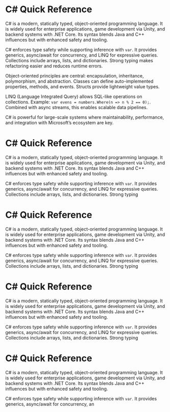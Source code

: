 # C# Quick Reference

C# is a modern, statically typed, object-oriented programming language. It is widely used for enterprise applications, game development via Unity, and backend systems with .NET Core. Its syntax blends Java and C++ influences but with enhanced safety and tooling.

C# enforces type safety while supporting inference with `var`. It provides generics, async/await for concurrency, and LINQ for expressive queries. Collections include arrays, lists, and dictionaries. Strong typing makes refactoring easier and reduces runtime errors.

Object-oriented principles are central: encapsulation, inheritance, polymorphism, and abstraction. Classes can define auto-implemented properties, methods, and events. Structs provide lightweight value types.

LINQ (Language Integrated Query) allows SQL-like operations on collections. Example: `var evens = numbers.Where(n => n % 2 == 0);`. Combined with async streams, this enables scalable data pipelines.

C# is powerful for large-scale systems where maintainability, performance, and integration with Microsoft’s ecosystem are key.

# C# Quick Reference

C# is a modern, statically typed, object-oriented programming language. It is widely used for enterprise applications, game development via Unity, and backend systems with .NET Core. Its syntax blends Java and C++ influences but with enhanced safety and tooling.

C# enforces type safety while supporting inference with `var`. It provides generics, async/await for concurrency, and LINQ for expressive queries. Collections include arrays, lists, and dictionaries. Strong typing 

# C# Quick Reference

C# is a modern, statically typed, object-oriented programming language. It is widely used for enterprise applications, game development via Unity, and backend systems with .NET Core. Its syntax blends Java and C++ influences but with enhanced safety and tooling.

C# enforces type safety while supporting inference with `var`. It provides generics, async/await for concurrency, and LINQ for expressive queries. Collections include arrays, lists, and dictionaries. Strong typing 

# C# Quick Reference

C# is a modern, statically typed, object-oriented programming language. It is widely used for enterprise applications, game development via Unity, and backend systems with .NET Core. Its syntax blends Java and C++ influences but with enhanced safety and tooling.

C# enforces type safety while supporting inference with `var`. It provides generics, async/await for concurrency, and LINQ for expressive queries. Collections include arrays, lists, and dictionaries. Strong typing 

# C# Quick Reference

C# is a modern, statically typed, object-oriented programming language. It is widely used for enterprise applications, game development via Unity, and backend systems with .NET Core. Its syntax blends Java and C++ influences but with enhanced safety and tooling.

C# enforces type safety while supporting inference with `var`. It provides generics, async/await for concurrency, an